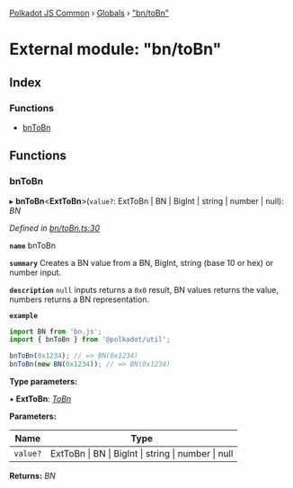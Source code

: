 [Polkadot JS Common](../README.md) › [Globals](../globals.md) › ["bn/toBn"](_bn_tobn_.md)

# External module: "bn/toBn"

## Index

### Functions

* [bnToBn](_bn_tobn_.md#bntobn)

## Functions

###  bnToBn

▸ **bnToBn**<**ExtToBn**>(`value?`: ExtToBn | BN | BigInt | string | number | null): *BN*

*Defined in [bn/toBn.ts:30](https://github.com/polkadot-js/common/blob/d08cf8b5/packages/util/src/bn/toBn.ts#L30)*

**`name`** bnToBn

**`summary`** Creates a BN value from a BN, BigInt, string (base 10 or hex) or number input.

**`description`** 
`null` inputs returns a `0x0` result, BN values returns the value, numbers returns a BN representation.

**`example`** 
<BR>

```javascript
import BN from 'bn.js';
import { bnToBn } from '@polkadot/util';

bnToBn(0x1234); // => BN(0x1234)
bnToBn(new BN(0x1234)); // => BN(0x1234)
```

**Type parameters:**

▪ **ExtToBn**: *[ToBn](../interfaces/_types_.tobn.md)*

**Parameters:**

Name | Type |
------ | ------ |
`value?` | ExtToBn &#124; BN &#124; BigInt &#124; string &#124; number &#124; null |

**Returns:** *BN*
